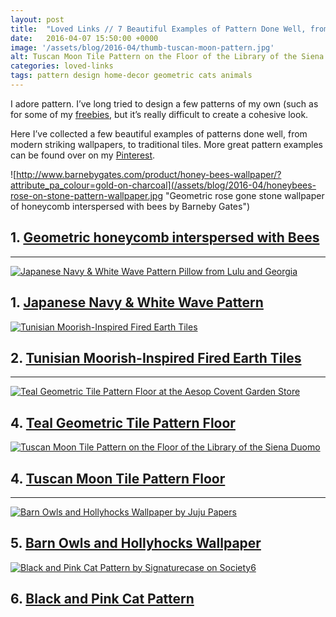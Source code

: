```yaml
---
layout: post
title:  "Loved Links // 7 Beautiful Examples of Pattern Done Well, from Traditional to Modern"
date:   2016-04-07 15:50:00 +0000
image: '/assets/blog/2016-04/thumb-tuscan-moon-pattern.jpg'
alt: Tuscan Moon Tile Pattern on the Floor of the Library of the Siena Duomo
categories: loved-links
tags: pattern design home-decor geometric cats animals
---
```


<p class="intro">I adore pattern. I’ve long tried to design a few patterns of my own (such as for some of my <a href="/category/freebie/">freebies</a>, but it’s really difficult to create a cohesive look.</p>

Here I’ve collected a few beautiful examples of patterns done well, from modern striking wallpapers, to traditional tiles. More great pattern examples can be found over on my [Pinterest](https://uk.pinterest.com/arosecast/design-patterns-flourishes/).

![http://www.barnebygates.com/product/honey-bees-wallpaper/?attribute_pa_colour=gold-on-charcoal](/assets/blog/2016-04/honeybees-rose-on-stone-pattern-wallpaper.jpg "Geometric rose gone stone wallpaper of honeycomb interspersed with bees by Barneby Gates")
<h2>1. <a href="http://www.barnebygates.com/product/honey-bees-wallpaper/?attribute_pa_colour=gold-on-charcoal" title="Geometric rose gone stone wallpaper of honeycomb interspersed with bees by Barneby Gates">Geometric honeycomb interspersed with Bees</a></h2>

* * *

<div class="row">
	<div class="col-md-6">
		<a href="https://www.luluandgeorgia.com/wind-and-sea-indoor-outdoor-pillow-pacific-blue" title="Japanese Navy &amp; White Wave Pattern Pillow from Lulu and Georgia"><img src="/assets/blog/2016-04/japanese-navy-wave-pattern.jpg" alt="Japanese Navy &amp; White Wave Pattern Pillow from Lulu and Georgia" title="Japanese Navy &amp; White Wave Pattern Pillow from Lulu and Georgia"></a>
		<h2>1. <a href="https://www.luluandgeorgia.com/wind-and-sea-indoor-outdoor-pillow-pacific-blue" title="Japanese Navy &amp; White Wave Pattern Pillow from Lulu and Georgia">Japanese Navy &amp; White Wave Pattern</a></h2>
		<p></p>
	</div>
	<div class="col-md-6">
		<a href="http://blog.krisatomic.com/?p=2429" title="Tunisian Moorish-Inspired Fired Earth Tiles"><img src="/assets/blog/2016-04/krisatomic-fired-earth-pattern-tile.jpg" alt="Tunisian Moorish-Inspired Fired Earth Tiles" title="Tunisian Moorish-Inspired Fired Earth Tiles"></a>
		<h2>2. <a href="http://blog.krisatomic.com/?p=2429" title="Tunisian Moorish-Inspired Fired Earth Tiles">Tunisian Moorish-Inspired Fired Earth Tiles</a></h2>
		<p></p>
	</div>
</div>

* * *

<div class="row">
	<div class="col-md-6">
		<a href="https://www.instagram.com/p/6NjIx9DoXF/" title="Teal Geometric Tile Pattern Floor at the Aesop Covent Garden Store"><img src="/assets/blog/2016-04/teal-geometric-pattern-floor.jpg" alt="Teal Geometric Tile Pattern Floor at the Aesop Covent Garden Store" title="Teal Geometric Tile Pattern Floor at the Aesop Covent Garden Store"></a>
		<h2>4. <a href="https://www.instagram.com/p/6NjIx9DoXF/" title="Teal Geometric Tile Pattern Floor at the Aesop Covent Garden Store">Teal Geometric Tile Pattern Floor</a></h2>
	</div>
	<div class="col-md-6">
		<a href="https://www.instagram.com/p/6M_nBWjoQz/" title="Tuscan Moon Tile Pattern on the Floor of the Library of the Siena Duomo"><img src="/assets/blog/2016-04/tuscan-moon-pattern-floor.jpg" alt="Tuscan Moon Tile Pattern on the Floor of the Library of the Siena Duomo" title="Tuscan Moon Tile Pattern on the Floor of the Library of the Siena Duomo"></a>
		<h2>4. <a href="https://www.instagram.com/p/6M_nBWjoQz/" title="Tuscan Moon Tile Pattern on the Floor of the Library of the Siena Duomo">Tuscan Moon Tile Pattern Floor</a></h2>
	</div>
</div>

* * *

<div class="row">
	<div class="col-md-6">
		<a href="http://www.jujupapers.com/wallpaper.php?name=barn-owls" title=""><img src="/assets/blog/2016-04/barn-owls-gold-on-charcoal-pattern-wallpaper.jpg" alt="Barn Owls and Hollyhocks Wallpaper by Juju Papers" title="Barn Owls and Hollyhocks Wallpaper by Juju Papers"></a>
		<h2>5. <a href="http://www.jujupapers.com/wallpaper.php?name=barn-owls" title="Barn Owls and Hollyhocks Wallpaper by Juju Papers">Barn Owls and Hollyhocks Wallpaper</a></h2>
	</div>
	<div class="col-md-6">
		<a href="https://society6.com/product/cat-pattern-33h_print#1=45" title="Black and Pink Cat Pattern by Signaturecase on Society6"><img src="/assets/blog/2016-04/black-pink-cat-pattern.jpg" alt="Black and Pink Cat Pattern by Signaturecase on Society6" title="Black and Pink Cat Pattern by Signaturecase on Society6"></a>
		<h2>6. <a href="https://society6.com/product/cat-pattern-33h_print#1=45" title="Black and Pink Cat Pattern by Signaturecase on Society6">Black and Pink Cat Pattern</a></h2>
	</div>
</div>
